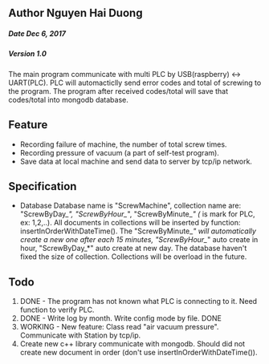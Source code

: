 ## Author Nguyen Hai Duong
#####	Date Dec 6, 2017
#####	Version 1.0

The main program communicate with multi PLC by USB(raspberry) <-> UART(PLC). PLC will automacticlly send error codes and total of screwing to the program. The program after received codes/total will save that codes/total into mongodb database.

## Feature

-	Recording failure of machine, the number of total screw times.
-	Recording pressure of vacuum (a part of self-test program).
-	Save data at local machine and send data to server by tcp/ip network.

## Specification

-	Database
	Database name is "ScrewMachine", collection name are: "ScrewByDay_*", "ScrewByHour_*", "ScrewByMinute_*" (* is mark for PLC, ex: 1,2,..). All documents in collections will be inserted by function: insertInOrderWithDateTime(). The "ScrewByMinute_*" will automatically create a new one after each 15 minutes, "ScrewByHour_*" auto create in hour, "ScrewByDay_*" auto create at new day. The database haven't fixed the size of collection. Collections will be overload in the future.

## Todo

1.	DONE - The program has not known what PLC is connecting to it. Need function to verify PLC.
2.	DONE - Write log by month. Write config mode by file. DONE
3.	WORKING - New feature: Class read "air vacuum pressure". Communicate with Station by tcp/ip.
4.	Create new c++ library communicate with mongodb. Should did not create new document in order (don't use insertInOrderWithDateTime()).
